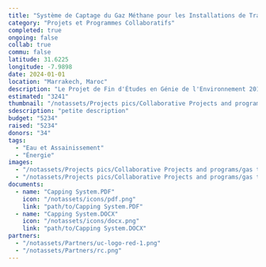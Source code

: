 ```yaml
---
title: "Système de Captage du Gaz Méthane pour les Installations de Traitement des Eaux Usées des Lagunes"
category: "Projets et Programmes Collaboratifs"
completed: true
ongoing: false
collab: true
commu: false
latitude: 31.6225
longitude: -7.9898
date: 2024-01-01
location: "Marrakech, Maroc"
description: "Le Projet de Fin d'Études en Génie de l'Environnement 2018-2019 était axé sur la conception d'un système de captage de gaz méthane pour les bassins anaérobies de traitement des eaux usées. Le méthane produit pourrait être utilisé pour les nouveaux prototypes de four de poterie ou pour un usage domestique. Un réacteur pilote est en cours de conception pour vérifier les mètres cubes de méthane produits et déterminer le meilleur processus de lavage du gaz."
estimated: "3241"
thumbnail: "/notassets/Projects pics/Collaborative Projects and programs/gas treatment/pic2.webp"
sdescription: "petite description"
budget: "5234"
raised: "5234"
donors: "34"
tags:
  - "Eau et Assainissement"
  - "Énergie"
images:
  - "/notassets/Projects pics/Collaborative Projects and programs/gas treatment/pic2.webp"
  - "/notassets/Projects pics/Collaborative Projects and programs/gas treatment/pic1.webp"
documents:
  - name: "Capping System.PDF"
    icon: "/notassets/icons/pdf.png"
    link: "path/to/Capping System.PDF"
  - name: "Capping System.DOCX"
    icon: "/notassets/icons/docx.png"
    link: "path/to/Capping System.DOCX"
partners:
  - "/notassets/Partners/uc-logo-red-1.png"
  - "/notassets/Partners/rc.png"
---
```

